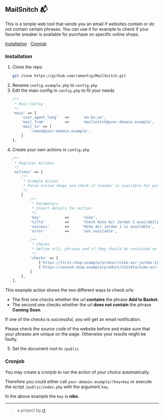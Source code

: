<div>
  <h2>MailSnitch 📬</h2>
  <p>
    This is a simple web tool that sends you an email if websites contain or do not contain certain phrases.
    You can use it for example to check if your favorite sneaker is available for purchase on specific online shops.
  </p>
  <p>
    <a href="#Installation">Installation</a>
    ·
    <a href="#Cronjob">Cronjob</a>
  </p>
</div>

### Installation

1. Clone the repo
   ```sh
   git clone https://github.com/ramontip/MailSnitch.git
   ```
2. Rename `config.example.php` to `config.php`
3. Edit the main config in `config.php` to fit your needs
    ```php
    /**
     * Main Config
     */
    'main' => [
        'user_agent_lang'   =>      'en-En,en',
        'mail_from'         =>      'mailsnitch@your-domain.example',
        'mail_to' => [
            'ramon@your-domain.example',
        ]
    ],
    ```
4. Create your own actions in `config.php`
    ```php
    /**
     * Register Actions
     */
    'actions' => [
        /**
         * Example Action
         * Parse online shops and check if sneaker is available for purchase.
         */
        [
            /**
             * Parameters
             * Insert details for action.
             */
            'key'           =>      'nike',
            'title'         =>      'Check Nike Air Jordan 1 availability',
            'success'       =>      'Nike Air Jordan 1 is available',
            'error'         =>      'not available',

            /**
             * Checks
             * Define urls, phrases and if they should be contained on the page or not.
             */
            'checks' => [
                ['https://first-shop.example/product/nike-air-jordan-1/', 'Add to Basket', true],
                ['https://second-shop.example/product/x3134fw/nike-air-jordan-1/', 'Coming Soon', false],
            ]
        ],
    ],
    ```
This example action shows the two different ways to check urls:
- The first one checks whether the url **contains** the phrase **Add to Basket**.
- The second one checks whether the url **does not contain** the phrase **Coming Soon**.

If one of the checks is successful, you will get an email notification.

Please check the source code of the website before and make sure that your phrases are unique on the page. Otherwise your results might be faulty.

5. Set the document root to `/public`


### Cronjob

You may create a cronjob to run the action of your choice automatically. 

Therefore you could either call `your-domain.example/?key=key` or execute the script `/public/index.php` with the argument `key`.

In the above example the `key` is **nike**.

---
> a project by [rt](https://github.com/ramontip)